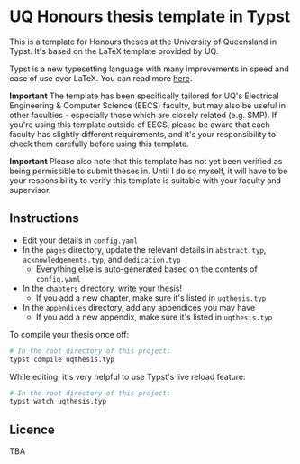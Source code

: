 # UQ Honours thesis template in Typst
This is a template for Honours theses at the University of Queensland in Typst. It's based on the LaTeX
template provided by UQ.

Typst is a new typesetting language with many improvements in speed and ease of use over LaTeX. You can read
more [here](https://typst.app/).

**Important** The template has been specifically tailored for UQ's Electrical Engineering & Computer Science
(EECS) faculty, but may also be useful in other faculties - especially those which are closely related (e.g.
SMP). If you're using this template outside of EECS, please be aware that each faculty has slightly different
requirements, and it's your responsibility to check them carefully before using this template.

**Important** Please also note that this template has not yet been verified as being permissible to submit
theses in. Until I do so myself, it will have to be your responsibility to verify this template is suitable
with your faculty and supervisor.

## Instructions
- Edit your details in `config.yaml`
- In the `pages` directory, update the relevant details in `abstract.typ`, `acknowledgements.typ`, and
`dedication.typ`
    - Everything else is auto-generated based on the contents of `config.yaml`
- In the `chapters` directory, write your thesis!
    - If you add a new chapter, make sure it's listed in `uqthesis.typ`
- In the `appendices` directory, add any appendices you may have
    - If you add a new appendix, make sure it's listed in `uqthesis.typ`

To compile your thesis once off:

```bash
# In the root directory of this project:
typst compile uqthesis.typ
```

While editing, it's very helpful to use Typst's live reload feature:

```bash
# In the root directory of this project:
typst watch uqthesis.typ
```

## Licence
TBA
